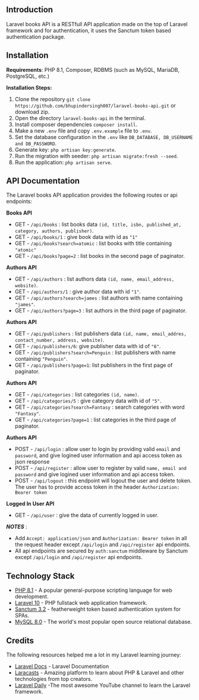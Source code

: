 ## Introduction

Laravel books API is a RESTfull API application made on the top of Laravel framework and for authentication, it uses the Sanctum token based authentication package.

## Installation

**Requirements**: PHP 8.1, Composer, RDBMS (such as MySQL, MariaDB, PostgreSQL, etc.)

**Installation Steps:**

1. Clone the repository ```git clone https://github.com/bhupindersingh007/laravel-books-api.git``` or download zip.
2. Open the directory ```laravel-books-api``` in the terminal.
3. Install composer dependencies ```composer install```.
4. Make a new ```.env``` file and copy ```.env.example``` file to ```.env```.
5. Set the database configuration in the ``.env`` like ```DB_DATABASE, DB_USERNAME and DB_PASSWORD```.
7. Generate key: ```php artisan key:generate```.
8. Run the migration with seeder: ```php artisan migrate:fresh --seed```.
9. Run the application: ```php artisan serve```.

## API Documentation

The Laravel books API application provides the following routes or api endpoints:

**Books API**

- GET - ```/api/books``` : list books data ```(id, title, isbn, published_at, category, authors, publisher)```.
- GET - ```/api/books/1``` : give book data with id as ```"1"```
- GET - ```/api/books?search=atomic``` : list books with title containing ```"atomic"```
- GET - ```/api/books?page=2``` : list books in the second page of paginator.

**Authors API**

- GET - ```/api/authors``` : list authors data ```(id, name, email_address, website)```. 
- GET - ```/api/authors/1``` : give author data with id ```"1"```.
- GET - ```/api/authors?search=james``` : list authors with name containing ```"james"```.
- GET - ```/api/authors?page=3``` : list authors in the third page of paginator.

**Authors API**

- GET - ```/api/publishers``` : list publishers data ```(id, name, email_addres, contact_number, address, website)```.
- GET - ```/api/publishers/6```: give publisher data with id of ```"6"```.
- GET - ```/api/publishers?search=Penguin``` : list publishers with name containing ```"Penguin"```.
- GET - ```/api/publishers?page=1```: list publishers in the first page of paginator.


**Authors API**

- GET - ```/api/categories``` : list categories ```(id, name)```.
- GET - ```/api/categories/5``` : give category data with id of ```"5"```.
- GET - ```/api/categories?search=Fantasy``` : search categories with word ```"Fantasy"```.
- GET - ```/api/categories?page=1``` : list categories in the third page of paginator.


**Authors API**

- POST - ```/api/login``` : allow user to login by providing valid ```email``` and ```password```, and give logined user information and api access token as json response 
- POST - ```/api/register``` : allow user to register by valid ```name, email and password``` and give logined user information and api access token. 
- POST - ```/api/logout``` :  this endpoint will logout the user and delete token. The user has to provide access token in the header ```Authorization: Bearer token```

**Logged In User API**

- GET - ```/api/user``` : give the data of currently logged in user.

***NOTES*** : 

- Add ```Accept: application/json``` and ```Authorization: Bearer token``` in all the request header except ```/api/login``` and ```/api/register``` api endpoints. 
- All api endpoints are secured by ```auth:sanctum``` middleware by Sanctum except ```/api/login``` and ```/api/register``` api endpoints.

## Technology Stack 

- [PHP 8.1](https://www.php.net/) - A popular general-purpose scripting language for web development.
- [Laravel 10](https://laravel.com/docs/10.x) - PHP fullstack web application framework.
- [Sanctum 3.2](https://laravel.com/docs/10.x/sanctum) - featherweight token based authentication system for SPAs.
- [MySQL 8.0](https://dev.mysql.com/doc/relnotes/mysql/8.0/en/) - The world's most popular open source relational database.

## Credits 

The following resources helped me a lot in my Laravel learning journey:

- [Laravel Docs](https://laravel.com/docs) - Laravel Documentation 
- [Laracasts](https://laracasts.com/) - Amazing platform to learn about PHP & Laravel and other technologies from top creators.
- [Laravel Daily](https://www.youtube.com/@LaravelDaily) -The most awesome YouTube channel to learn the Laravel framework. 



